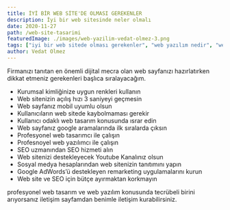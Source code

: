 ```yaml
---
title: İYİ BİR WEB SİTE'DE OLMASI GEREKENLER
description: İyi bir web sitesinde neler olmalı
date: 2020-11-27
path: /web-site-tasarimi
featuredImage: ./images/web-yazilim-vedat-olmez-3.png
tags: ["iyi bir web sitede olması gerekenler", "web yazılım nedir", "web yazılım", "web yazılım şirketleri", "en iyi web yazılım şirketleri"]
author: Vedat Olmez
---
```


Firmanızı tanıtan en önemli dijital mecra olan web sayfanızı hazırlatırken dikkat etmeniz gerekenleri başlıca sıralayacağım.

- Kurumsal kimliğinize uygun renkleri kullanın
- Web sitenizin açılış hızı 3 saniyeyi geçmesin
- Web sayfanız mobil uyumlu olsun
- Kullanıcıların web sitede kaybolmaması gerekir
- Kullanıcı odaklı web tasarım konusunda ısrar edin
- Web sayfanız google aramalarında ilk sıralarda çıksın
- Profesyonel web tasarımcı ile çalışın
- Profesnoyel web yazılımcı ile çalışın
- SEO uzmanından SEO hizmeti alın
- Web sitenizi destekleyecek Youtube Kanalınız olsun
- Sosyal medya hesaplarından web sitenizin tanıtımını yapın
- Google AdWords’ü destekleyen remarketing uygulamalarını kurun
- Web site ve SEO için bütçe ayırmaktan korkmayın

profesyonel web tasarım ve web yazılım konusunda tecrübeli birini arıyorsanız iletişim sayfamdan benimle iletişim kurabilirsiniz.